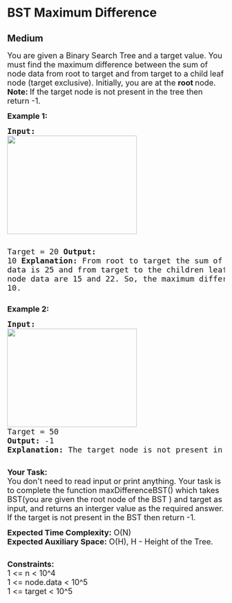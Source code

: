 # BST Maximum Difference
## Medium
<div class="problems_problem_content__Xm_eO"><p><span style="font-size: 18px;">You are given a Binary Search Tree and a target value. You must&nbsp;find the maximum difference between the sum of node data from root to target and from target to a child leaf node (target exclusive). Initially, you are at the <strong>root </strong>node.<br><strong>Note: </strong>If the target node is not present in the tree&nbsp;then return -1.</span></p>
<p><strong><span style="font-size: 18px;">Example 1:</span></strong></p>
<pre><span style="font-size: 18px;"><strong>Input:</strong></span>
<img style="height: 228px; width: 300px;" src="https://media.geeksforgeeks.org/img-practice/BSTDownwardTraversal-1662975635.png" alt="">

<span style="font-size: 18px;">Target = 20
<strong>Output:</strong> 10
<strong>Explanation:</strong> From root to target the sum of node data is 25 and from target to the children leaf nodes the sums of the node data are 15 and 22. So, the maximum difference will be (25-15) = 10.
</span></pre>
<p><strong><span style="font-size: 18px;">Example 2:</span></strong></p>
<pre><strong><span style="font-size: 18px;">Input:</span>
</strong><img style="height: 228px; width: 300px;" src="https://media.geeksforgeeks.org/img-practice/BSTDownwardTraversal-1662975635.png" alt="">
<span style="font-size: 18px;">Target = 50
<strong>Output:</strong> -1
<strong>Explanation:</strong> The target node is not present in the tree.</span>
</pre>
<p><br><span style="font-size: 18px;"><strong>Your Task:</strong><br>You don't need to read input or print anything. Your task is to complete the function maxDifferenceBST() which takes BST(you are given the root node of the BST&nbsp;)&nbsp;and target&nbsp;as input, and returns an interger value as the required answer. If the target is not present in the BST&nbsp;then return -1.</span></p>
<p><span style="font-size: 18px;"><strong>Expected Time Complexity:</strong>&nbsp;O(N)<br><strong>Expected Auxiliary Space:</strong>&nbsp;O(H), H - Height of the Tree.</span></p>
<p><br><span style="font-size: 18px;"><strong>Constraints:</strong><br>1 &lt;= n &lt;&nbsp;10^4<br>1 &lt;= node.data&nbsp;&lt;&nbsp;10^5<br>1 &lt;= target &lt;&nbsp;10^5</span></p></div>